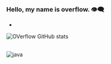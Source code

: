 
### Hello, my name is overflow. 👁️‍🗨️

-

![OVerflow GitHub stats](https://github-readme-stats.vercel.app/api?username=overflowxx&show_icons=true&theme=dark)

<div style="display: inline_block"><br/>
  <img align="center" alt="java" src="https://img.shields.io/badge/Java-ED8B00?style=for-the-badge&logo=java&logoColor=white" />
</div>  
